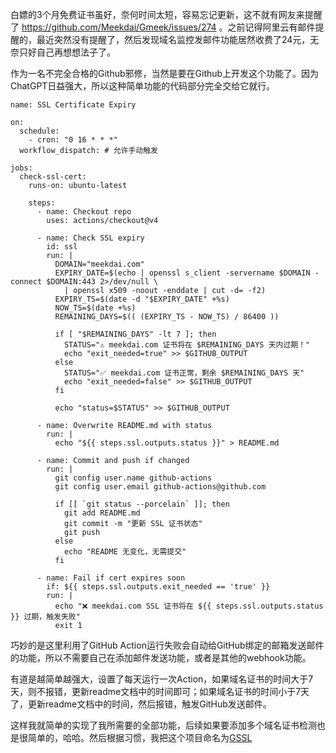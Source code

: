 白嫖的3个月免费证书虽好，奈何时间太短，容易忘记更新，这不就有网友来提醒了 https://github.com/Meekdai/Gmeek/issues/274 。之前记得阿里云有邮件提醒的，最近突然没有提醒了，然后发现域名监控发邮件功能居然收费了24元，无奈只好自己再想想法子了。

作为一名不完全合格的Github邪修，当然是要在Github上开发这个功能了。因为ChatGPT日益强大，所以这种简单功能的代码部分完全交给它就行。

```
name: SSL Certificate Expiry

on:
  schedule:
    - cron: "0 16 * * *"
  workflow_dispatch: # 允许手动触发

jobs:
  check-ssl-cert:
    runs-on: ubuntu-latest

    steps:
      - name: Checkout repo
        uses: actions/checkout@v4

      - name: Check SSL expiry
        id: ssl
        run: |
          DOMAIN="meekdai.com"
          EXPIRY_DATE=$(echo | openssl s_client -servername $DOMAIN -connect $DOMAIN:443 2>/dev/null \
            | openssl x509 -noout -enddate | cut -d= -f2)
          EXPIRY_TS=$(date -d "$EXPIRY_DATE" +%s)
          NOW_TS=$(date +%s)
          REMAINING_DAYS=$(( (EXPIRY_TS - NOW_TS) / 86400 ))

          if [ "$REMAINING_DAYS" -lt 7 ]; then
            STATUS="⚠️ meekdai.com 证书将在 $REMAINING_DAYS 天内过期！"
            echo "exit_needed=true" >> $GITHUB_OUTPUT
          else
            STATUS="✅ meekdai.com 证书正常，剩余 $REMAINING_DAYS 天"
            echo "exit_needed=false" >> $GITHUB_OUTPUT
          fi

          echo "status=$STATUS" >> $GITHUB_OUTPUT

      - name: Overwrite README.md with status
        run: |
          echo "${{ steps.ssl.outputs.status }}" > README.md

      - name: Commit and push if changed
        run: |
          git config user.name github-actions
          git config user.email github-actions@github.com

          if [[ `git status --porcelain` ]]; then
            git add README.md
            git commit -m "更新 SSL 证书状态"
            git push
          else
            echo "README 无变化，无需提交"
          fi

      - name: Fail if cert expires soon
        if: ${{ steps.ssl.outputs.exit_needed == 'true' }}
        run: |
          echo "❌ meekdai.com SSL 证书将在 ${{ steps.ssl.outputs.status }} 过期，触发失败"
          exit 1
```

巧妙的是这里利用了GitHub Action运行失败会自动给GitHub绑定的邮箱发送邮件的功能，所以不需要自己在添加邮件发送功能，或者是其他的webhook功能。

有道是越简单越强大，设置了每天运行一次Action，如果域名证书的时间大于7天，则不报错，更新readme文档中的时间即可；如果域名证书的时间小于7天了，更新readme文档中的时间，然后报错，触发GitHub发送邮件。

这样我就简单的实现了我所需要的全部功能，后续如果要添加多个域名证书检测也是很简单的，哈哈。然后根据习惯，我把这个项目命名为[GSSL](https://github.com/Meekdai/GSSL)